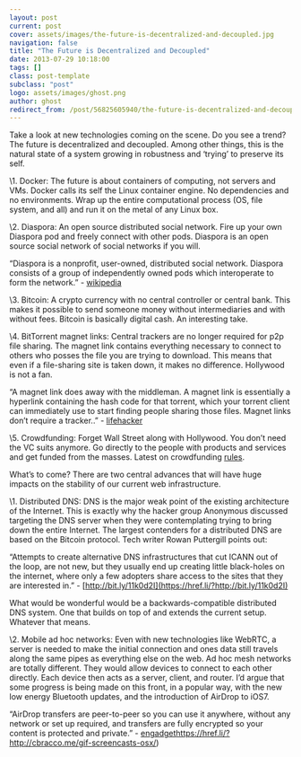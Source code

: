 ```yaml
---
layout: post
current: post
cover: assets/images/the-future-is-decentralized-and-decoupled.jpg
navigation: false
title: "The Future is Decentralized and Decoupled"
date: 2013-07-29 10:18:00
tags: []
class: post-template
subclass: "post"
logo: assets/images/ghost.png
author: ghost
redirect_from: /post/56825605940/the-future-is-decentralized-and-decoupled
---
```


Take a look at new technologies coming on the scene. Do you see a trend? The future is decentralized and decoupled. Among other things, this is the natural state of a system growing in robustness and ‘trying’ to preserve its self.

\1. Docker: The future is about containers of computing, not servers and VMs. Docker calls its self the Linux container engine. No dependencies and no environments. Wrap up the entire computational process (OS, file system, and all) and run it on the metal of any Linux box.

\2. Diaspora: An open source distributed social network. Fire up your own Diaspora pod and freely connect with other pods. Diaspora is an open source social network of social networks if you will.

“Diaspora is a nonprofit, user-owned, distributed social network. Diaspora consists of a group of independently owned pods which interoperate to form the network.” - [wikipedia](<https://href.li/?http://en.wikipedia.org/wiki/Diaspora_(social_network)>)

\3. Bitcoin: A crypto currency with no central controller or central bank. This makes it possible to send someone money without intermediaries and with without fees. Bitcoin is basically digital cash. An interesting take.

\4. BitTorrent magnet links: Central trackers are no longer required for p2p file sharing. The magnet link contains everything necessary to connect to others who posses the file you are trying to download. This means that even if a file-sharing site is taken down, it makes no difference. Hollywood is not a fan.

“A magnet link does away with the middleman. A magnet link is essentially a hyperlink containing the hash code for that torrent, which your torrent client can immediately use to start finding people sharing those files. Magnet links don’t require a tracker..” - [lifehacker](https://href.li/?http://lifehacker.com/5875899/what-are-magnet-links-and-how-do-i-use-them-to-download-torrents)

\5. Crowdfunding: Forget Wall Street along with Hollywood. You don’t need the VC suits anymore. Go directly to the people with products and services and get funded from the masses. Latest on crowdfunding [rules](https://href.li/?http://www.wintechblog.com/2013/07/new-rules-impacting-crowdfunding/).

What’s to come? There are two central advances that will have huge impacts on the stability of our current web infrastructure.

\1. Distributed DNS: DNS is the major weak point of the existing architecture of the Internet. This is exactly why the hacker group Anonymous discussed targeting the DNS server when they were contemplating trying to bring down the entire Internet. The largest contenders for a distributed DNS are based on the Bitcoin protocol. Tech writer Rowan Puttergill points out:

“Attempts to create alternative DNS infrastructures that cut ICANN out of the loop, are not new, but they usually end up creating little black-holes on the internet, where only a few adopters share access to the sites that they are interested in.” - [http://bit.ly/11k0d2I](https://href.li/?http://bit.ly/11k0d2I)

What would be wonderful would be a backwards-compatible distributed DNS system. One that builds on top of and extends the current setup. Whatever that means.

\2. Mobile ad hoc networks: Even with new technologies like WebRTC, a server is needed to make the initial connection and ones data still travels along the same pipes as everything else on the web. Ad hoc mesh networks are totally different. They would allow devices to connect to each other directly. Each device then acts as a server, client, and router. I’d argue that some progress is being made on this front, in a popular way, with the new low energy Bluetooth updates, and the introduction of AirDrop to iOS7.

“AirDrop transfers are peer-to-peer so you can use it anywhere, without any network or set up required, and transfers are fully encrypted so your content is protected and private.” - [engadget](https://href.li/?http://www.engadget.com/2013/06/10/airdrop-debuts-on-ios-7/)https://href.li/?http://cbracco.me/gif-screencasts-osx/)
